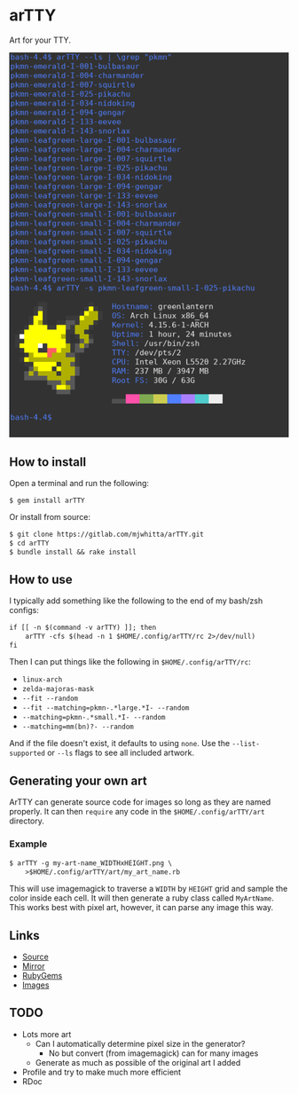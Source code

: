 # arTTY

Art for your TTY.

![Screenshot](imgs/screenshot.png)

## How to install

Open a terminal and run the following:

```
$ gem install arTTY
```

Or install from source:

```
$ git clone https://gitlab.com/mjwhitta/arTTY.git
$ cd arTTY
$ bundle install && rake install
```

## How to use

I typically add something like the following to the end of my bash/zsh
configs:

```
if [[ -n $(command -v arTTY) ]]; then
    arTTY -cfs $(head -n 1 $HOME/.config/arTTY/rc 2>/dev/null)
fi
```

Then I can put things like the following in `$HOME/.config/arTTY/rc`:

- `linux-arch`
- `zelda-majoras-mask`
- `--fit --random`
- `--fit --matching=pkmn-.*large.*I- --random`
- `--matching=pkmn-.*small.*I- --random`
- `--matching=mm(bn)?- --random`

And if the file doesn't exist, it defaults to using `none`. Use the
`--list-supported` or `--ls` flags to see all included artwork.

## Generating your own art

ArTTY can generate source code for images so long as they are named
properly. It can then `require` any code in the
`$HOME/.config/arTTY/art` directory.

### Example

```
$ arTTY -g my-art-name_WIDTHxHEIGHT.png \
    >$HOME/.config/arTTY/art/my_art_name.rb
```

This will use imagemagick to traverse a `WIDTH` by `HEIGHT` grid and
sample the color inside each cell. It will then generate a ruby class
called `MyArtName`. This works best with pixel art, however, it can
parse any image this way.

## Links

- [Source](https://gitlab.com/mjwhitta/arTTY)
- [Mirror](https://github.com/mjwhitta/arTTY)
- [RubyGems](https://rubygems.org/gems/arTTY)
- [Images](https://gitlab.com/mjwhitta/arTTY_images)

## TODO

- Lots more art
    - Can I automatically determine pixel size in the generator?
        - No but convert (from imagemagick) can for many images
    - Generate as much as possible of the original art I added
- Profile and try to make much more efficient
- RDoc
